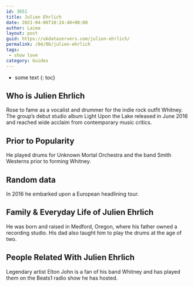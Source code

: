 ```yaml
---
id: 3651
title: Julien Ehrlich
date: 2021-04-06T10:24:40+00:00
author: Laima
layout: post
guid: https://ukdataservers.com/julien-ehrlich/
permalink: /04/06/julien-ehrlich
tags:
 - show love
category: Guides
---
```


* some text
{: toc}


## Who is Julien Ehrlich
                  
                  
                  
Rose to fame as a vocalist and drummer for the indie rock outfit Whitney. The group&#8217;s debut studio album Light Upon the Lake released in June 2016 and reached wide acclaim from contemporary music critics. 
                  
              
            
              
            
                
                
                
## Prior to Popularity
                  
                  
                  
He played drums for Unknown Mortal Orchestra and the band Smith Westerns prior to forming Whitney. 
                  
              
            
              
            
                
                
                
## Random data
                  
                  
                  
In 2016 he embarked upon a European headlining tour. 
                  
              
            
              
            
                
                
                
## Family & Everyday Life of Julien Ehrlich
                  
                  
                  
He was born and raised in Medford, Oregon, where his father owned a recording studio. His dad also taught him to play the drums at the age of two. 
                  
              
            
              
            
                
                
                
## People Related With Julien Ehrlich
                  
                  
                  
Legendary artist Elton John is a fan of his band Whitney and has played them on the Beats1 radio show he has hosted. 
                  
              
            
              
            
                
              
            
              
              
            
            
              
            
          
          
          